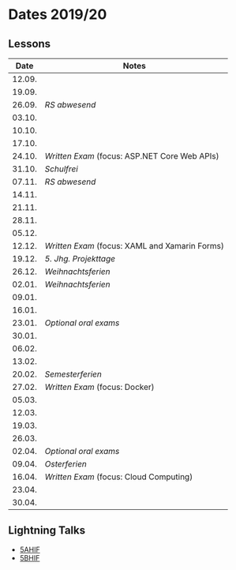 # Dates 2019/20

## Lessons

|  Date  |                     Notes                      |
| ------ | ---------------------------------------------- |
| 12.09. |                                                |
| 19.09. |                                                |
| 26.09. | *RS abwesend*                                  |
| 03.10. |                                                |
| 10.10. |                                                |
| 17.10. |                                                |
| 24.10. | *Written Exam* (focus: ASP.NET Core Web APIs)  |
| 31.10. | *Schulfrei*                                    |
| 07.11. | *RS abwesend*                                  |
| 14.11. |                                                |
| 21.11. |                                                |
| 28.11. |                                                |
| 05.12. |                                                |
| 12.12. | *Written Exam* (focus: XAML and Xamarin Forms) |
| 19.12. | *5. Jhg. Projekttage*                          |
| 26.12. | *Weihnachtsferien*                             |
| 02.01. | *Weihnachtsferien*                             |
| 09.01. |                                                |
| 16.01. |                                                |
| 23.01. | *Optional oral exams*                          |
| 30.01. |                                                |
| 06.02. |                                                |
| 13.02. |                                                |
| 20.02. | *Semesterferien*                               |
| 27.02. | *Written Exam* (focus: Docker)                 |
| 05.03. |                                                |
| 12.03. |                                                |
| 19.03. |                                                |
| 26.03. |                                                |
| 02.04. | *Optional oral exams*                          |
| 09.04. | *Osterferien*                                  |
| 16.04. | *Written Exam* (focus: Cloud Computing)        |
| 23.04. |                                                |
| 30.04. |                                                |

## Lightning Talks

* [5AHIF](lightning-talks-5AHIF.md)
* [5BHIF](lightning-talks-5BHIF.md)
